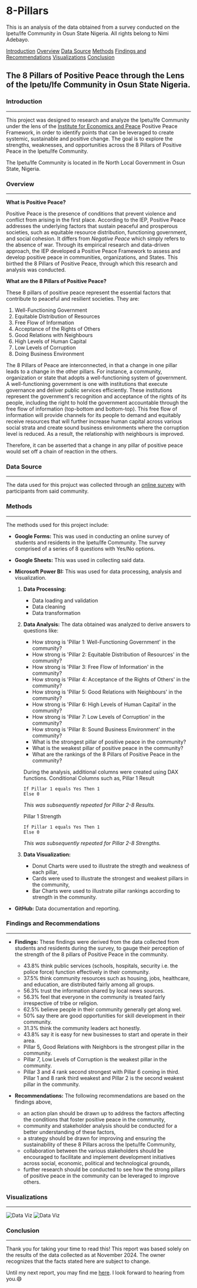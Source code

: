 # 8-Pillars
This is an analysis of the data obtained from a survey conducted on the Ipetu/Ife Community in Osun State Nigeria. All rights belong to Nimi Adebayo.

[Introduction](#introduction) [Overview](#overview) [Data Source](#data-source) [Methods](#methods) [Findings and Recommendations](#findings-and-recommendations) [Visualizations](#visualizations) [Conclusion](#conclusion)

## The 8 Pillars of Positive Peace through the Lens of the Ipetu/Ife Community in Osun State Nigeria.

### Introduction
---
This project was designed to research and analyze the Ipetu/Ife Community under the lens of the [Institute for Economics and Peace](https://www.economicsandpeace.org/) Positive Peace Framework, in order to identify points that can be leveraged to create systemic, sustainable and positive change. The goal is to explore the strengths, weaknesses, and opportunities across the 8 Pillars of Positive Peace in the Ipetu/Ife Community.

The Ipetu/Ife Community is located in Ife North Local Government in Osun State, Nigeria.


### Overview 
---
**What is Positive Peace?**
  
  Positive Peace is the presence of conditions that prevent violence and conflict from arising in the first place. According to the IEP, Positive Peace addresses the underlying factors that sustain peaceful and prosperous societies, such as equitable resource distribution, functioning government, and social cohesion. It differs from *Negative Peace* which simply refers to the absence of war. Through its empirical research and data-driven approach, the IEP developed a Positive Peace Framework to assess and develop positive peace in communities, organizations, and States. This birthed the 8 Pillars of Positive Peace, through which this research and analysis was conducted.

**What are the 8 Pillars of Positive Peace?**

These 8 pillars of positive peace represent the essential factors that contribute to peaceful and resilient societies. They are: 
   1. Well-Functioning Government
   2. Equitable Distribution of Resources
   3. Free Flow of Information
   4. Acceptance of the Rights of Others
   5. Good Relations with Neighbours
   6. High Levels of Human Capital
   7. Low Levels of Corruption
   8. Doing Business Environment

The 8 Pillars of Peace are interconnected, in that a change in one pillar leads to a change in the other pillars.
For instance, a community, organization or state that adopts a well-functioning system of government. A well-functioning government is one with institutions that execute governance and deliver public services efficiently. These institutions represent the government's recognition and acceptance of the rights of its people, including the right to hold the government accountable through the free flow of information (top-bottom and bottom-top). This free flow of information will provide channels for its people to demand and equitably receive resources that will further increase human capital across various social strata and create sound business environments where the corruption level is reduced. As a result, the relationship with neighbours is improved.

Therefore, it can be asserted that a change in any pillar of positive peace would set off a chain of reaction in the others.


### **Data Source**
---
The data used for this projuct was collected through an [online survey](https://forms.gle/6oFXC5cJRzTQyUGy9) with participants from said community. 


### **Methods**
---
The methods used for this project include:
- **Google Forms:** This was used in conducting an online survey of students and residents in the Ipetu/Ife Community. The survey comprised of a series of 8 questions with Yes/No options.

- **Google Sheets:** This was used in collecting said data.
  
- **Microsoft Power BI:** This was used for data processing, analysis and visualization.
  1. **Data Processing:**
        * Data loading and validation
        * Data cleaning
        * Data transformation
 
  2. **Data Analysis:**
     The data obtained was analyzed to derive answers to questions like:
        * How strong is 'Pillar 1: Well-Functioning Government' in the community?
        * How strong is 'Pillar 2: Equitable Distribution of Resources' in the community?
        * How strong is 'Pillar 3: Free Flow of Information' in the community?
        * How strong is 'Pillar 4: Acceptance of the Rights of Others' in the community?
        * How strong is 'Pillar 5: Good Relations with Neighbours' in the community?
        * How strong is 'Pillar 6: High Levels of Human Capital' in the community?
        * How strong is 'Pillar 7: Low Levels of Corruption' in the community?
        * How strong is 'Pillar 8: Sound Business Environment' in the community?
        * What is the strongest pillar of positive peace in the community?
        * What is the weakest pillar of positive peace in the community?
        * What are the rankings of the 8 Pillars of Positive Peace in the community?


     During the analysis, additional columns were created using DAX functions. Conditional Columns such as,
     Pillar 1 Result
     ```DAX
     If Pillar 1 equals Yes Then 1
     Else 0
     ```
        *This was subsequently repeated for Pillar 2-8 Results.*

     Pillar 1 Strength
     ```DAX
     If Pillar 1 equals Yes Then 1
     Else 0
     ```
        *This was subsequently repeated for Pillar 2-8 Strengths.*

  3. **Data Visualization:**
      * Donut Charts were used to illustrate the stregth and weakness of each pillar,
      * Cards were used to illustrate the strongest and weakest pillars in the community,
      * Bar Charts were used to illustrate pillar rankings according to strength in the community.

- **GitHub:** Data documentation and reporting.


### **Findings and Recommendations**
---
- **Findings:** These findings were derived from the data collected from students and residents during the survey, to gauge their perception of the strength of the 8 pillars of Positive Peace in the community.
   
   * 43.8% think public services (schools, hospitals, security i.e. the police force) function effectively in their community.
   * 37.5% think community resources such as housing, jobs, healthcare, and education, are distributed fairly among all groups.
   * 56.3% trust the information shared by local news sources.
   * 56.3% feel that everyone in the community is treated fairly irrespective of tribe or religion.
   * 62.5% believe people in their community generally get along wel.
   * 50% say there are good opportunities for skill development in their community.
   * 31.3% think the community leaders act honestly.
   * 43.8% say it is easy for new businesses to start and operate in their area.
   * Pillar 5, Good Relations with Neighbors is the strongest pillar in the community.
   * Pillar 7, Low Levels of Corruption is the weakest pillar in the community.
   * Pillar 3 and 4 rank second strongest with Pillar 6 coming in third. Pillar 1 and 8 rank third weakest and Pillar 2 is the second weakest pillar in the community.

- **Recommendations:** The following recommendations are based on the findings above,

   * an action plan should be drawn up to address the factors affecting the conditions that foster positive peace in the community,
   * community and stakeholder analysis should be conducted for a better understanding of these factors,
   * a strategy should be drawn for improving and ensuring the sustainability of these 8 Pillars across the Ipetu/Ife Community,
   * collaboration between the various stakeholders should be encouraged to facilitate and implement development initiatives across social, economic, political and technological grounds,
   * further research should be conducted to see how the strong pillars of positive peace in the community can be leveraged to improve others.


### **Visualizations**
---
![Data Viz](https://github.com/kayeneii/8-Pillars/blob/main/Ipetu_Ife-Community-Context-Analysis-Viz.png)
![Data Viz](https://github.com/kayeneii/8-Pillars/blob/main/Ipetu_Ife-Community-Ranking-Viz.png)

### **Conclusion**
---
Thank you for taking your time to read this! This report was based solely on the results of the data collected as at November 2024. The owner recognizes that the facts stated here are subject to change.

Until my next report, you may find me [here](https://linkedin.com/in/kayeneii). I look forward to hearing from you.😄
